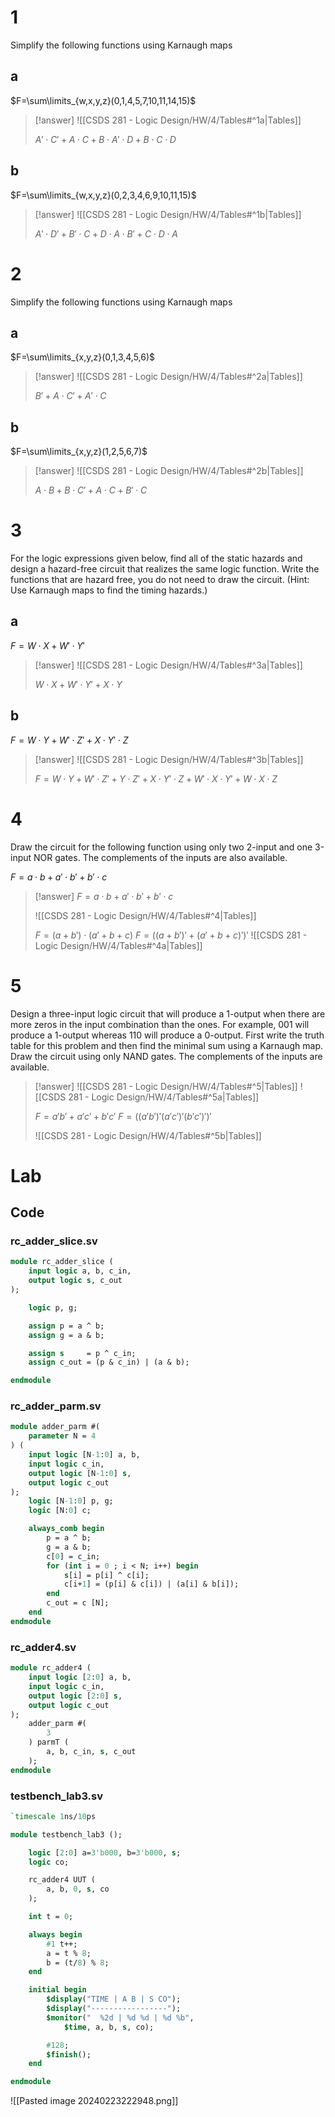 # 1

Simplify the following functions using Karnaugh maps

## a


$F=\sum\limits_{w,x,y,z}(0,1,4,5,7,10,11,14,15)$

> [!answer]
> ![[CSDS 281 - Logic Design/HW/4/Tables#^1a|Tables]]
> 
> $A'\cdot C'+A\cdot C+B\cdot A'\cdot D+B\cdot C\cdot D$

## b

$F=\sum\limits_{w,x,y,z}(0,2,3,4,6,9,10,11,15)$

> [!answer]
> ![[CSDS 281 - Logic Design/HW/4/Tables#^1b|Tables]]
> 
> $A'\cdot D'+B'\cdot C+D\cdot A\cdot B'+C\cdot D\cdot A$

# 2

Simplify the following functions using Karnaugh maps

## a

$F=\sum\limits_{x,y,z}(0,1,3,4,5,6)$

> [!answer]
> ![[CSDS 281 - Logic Design/HW/4/Tables#^2a|Tables]]
> 
> $B'+A\cdot C'+A'\cdot C$

## b

$F=\sum\limits_{x,y,z}(1,2,5,6,7)$

> [!answer]
> ![[CSDS 281 - Logic Design/HW/4/Tables#^2b|Tables]]
> 
> $A\cdot B+B\cdot C'+A\cdot C+B'\cdot C$

# 3

For the logic expressions given below, find all of the static hazards and design a hazard-free circuit that realizes the same logic function. Write the functions that are hazard free, you do not need to draw the circuit. (Hint: Use Karnaugh maps to find the timing hazards.)

## a

$F=W\cdot X+W'\cdot Y'$

> [!answer]
> ![[CSDS 281 - Logic Design/HW/4/Tables#^3a|Tables]]
> 
> $W\cdot X+W'\cdot Y'+X\cdot Y$

## b

$F=W\cdot Y+W'\cdot Z'+X\cdot Y'\cdot Z$

> [!answer]
> ![[CSDS 281 - Logic Design/HW/4/Tables#^3b|Tables]]
> 
> $F=W\cdot Y+W'\cdot Z'+Y\cdot Z'+X\cdot Y'\cdot Z+W'\cdot X\cdot Y'+W\cdot X\cdot Z$

# 4

Draw the circuit for the following function using only two 2-input and one 3-input NOR gates. The complements of the inputs are also available.

$F = a\cdot b + a'\cdot b' + b'\cdot c$

> [!answer]
> $F = a\cdot b + a'\cdot b' + b'\cdot c$
> 
> ![[CSDS 281 - Logic Design/HW/4/Tables#^4|Tables]]
> 
> $F = (a+b')\cdot(a'+b+c)$
> $F = ((a+b')'+(a'+b+c)')'$
> ![[CSDS 281 - Logic Design/HW/4/Tables#^4a|Tables]]

# 5

Design a three-input logic circuit that will produce a 1-output when there are more zeros in the input combination than the ones. For example, 001 will produce a 1-output whereas 110 will produce a 0-output. First write the truth table for this problem and then find the minimal sum using a Karnaugh map. Draw the circuit using only NAND gates. The complements of the inputs are available.

> [!answer]
> ![[CSDS 281 - Logic Design/HW/4/Tables#^5|Tables]]
> ![[CSDS 281 - Logic Design/HW/4/Tables#^5a|Tables]]
> 
> $F=a'b'+a'c'+b'c'$
> $F=((a'b')'(a'c')'(b'c')')'$
> 
> ![[CSDS 281 - Logic Design/HW/4/Tables#^5b|Tables]]

# Lab

## Code

### rc_adder_slice.sv

```systemverilog
module rc_adder_slice (
    input logic a, b, c_in,
    output logic s, c_out
);

    logic p, g;

    assign p = a ^ b;
    assign g = a & b;

    assign s     = p ^ c_in;
    assign c_out = (p & c_in) | (a & b);

endmodule
```

### rc_adder_parm.sv

```systemverilog
module adder_parm #(
    parameter N = 4
) (
    input logic [N-1:0] a, b,
    input logic c_in,
    output logic [N-1:0] s,
    output logic c_out
);
    logic [N-1:0] p, g;
    logic [N:0] c;

    always_comb begin
        p = a ^ b;
        g = a & b;
        c[0] = c_in;
        for (int i = 0 ; i < N; i++) begin
            s[i] = p[i] ^ c[i];
            c[i+1] = (p[i] & c[i]) | (a[i] & b[i]);
        end
        c_out = c [N];
    end
endmodule
```

### rc_adder4.sv

```systemverilog
module rc_adder4 (
    input logic [2:0] a, b,
    input logic c_in,
    output logic [2:0] s,
    output logic c_out
);
    adder_parm #(
        3
    ) parmT (
        a, b, c_in, s, c_out
    );
endmodule
```

### testbench_lab3.sv

```systemverilog
`timescale 1ns/10ps

module testbench_lab3 ();

    logic [2:0] a=3'b000, b=3'b000, s;
    logic co;

    rc_adder4 UUT (
        a, b, 0, s, co
    );

    int t = 0;

    always begin
        #1 t++;
        a = t % 8;
        b = (t/8) % 8;
    end

    initial begin
        $display("TIME | A B | S CO");
        $display("-----------------");
        $monitor("  %2d | %d %d | %d %b",
            $time, a, b, s, co);

        #128;
        $finish();
    end

endmodule
```


![[Pasted image 20240223222948.png]]